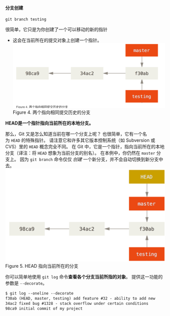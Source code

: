 #### 分支创建
```console
git branch testing
```
很简单，它只是为你创建了一个可以移动的新的指针

- 这会在当前所在的提交对象上创建一个指针。
![](asserts/Pasted%20image%2020250706183901.png)
Figure 4. 两个指向相同提交历史的分支

**HEAD是一个指针指向当前所在的本地分支。**

那么，Git 又是怎么知道当前在哪一个分支上呢？ 也很简单，它有一个名为 `HEAD` 的特殊指针。 请注意它和许多其它版本控制系统（如 Subversion 或 CVS）里的 `HEAD` 概念完全不同。 在 Git 中，它是一个指针，指向当前所在的本地分支（译注：将 `HEAD` 想象为当前分支的别名）。 在本例中，你仍然在 `master` 分支上。 因为 `git branch` 命令仅仅 _创建_ 一个新分支，并不会自动切换到新分支中去。
![](asserts/Pasted%20image%2020250706183939.png)
Figure 5. HEAD 指向当前所在的分支

你可以简单地使用 `git log` 命令**查看各个分支当前所指的对象**。 提供这一功能的参数是 `--decorate`。
```console
$ git log --oneline --decorate
f30ab (HEAD, master, testing) add feature #32 - ability to add new
34ac2 fixed bug #1328 - stack overflow under certain conditions
98ca9 initial commit of my project
```
